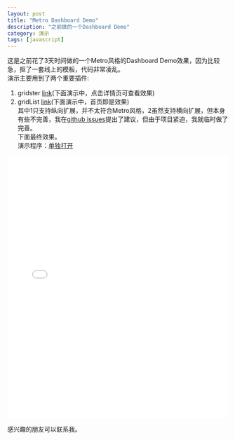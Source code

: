```yaml
---
layout: post
title: "Metro Dashboard Demo"
description: "之前做的一个Dashboard Demo"
category: 演示
tags: [javascript]
---
```


这是之前花了3天时间做的一个Metro风格的Dashboard Demo效果，因为比较急，抠了一套线上的模板，代码非常凌乱。  
演示主要用到了两个重要插件:  
1. gridster <a href="http://gridster.net">link</a>(下面演示中，点击详情页可查看效果)  
2. gridList <a href="https://github.com/hootsuite/grid">link</a>(下面演示中，首页即是效果)  
其中1只支持纵向扩展，并不太符合Metro风格，2虽然支持横向扩展，但本身有些不完善，我在<a href="https://github.com/hootsuite/grid/issues/38">github issues</a>提出了建议，但由于项目紧迫，我就临时做了完善。  
下面最终效果。  
演示程序：<a href="/demo/MetroTest/index.html" target="_blank">单独打开</a>    
<div style="width: 100%;height: 600px; overflow: hidden">
    <iframe src="/demo/MetroTest/index.html" width="100%" height="100%" frameborder="0"></iframe>
</div>

感兴趣的朋友可以联系我。